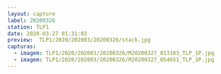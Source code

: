 ```yaml
---
layout: capture
label: 20200326
station: TLP1
date: 2020-03-27 01:31:03
preview:  TLP1/2020/202003/20200326/stack.jpg
capturas:
  - imagem: TLP1/2020/202003/20200326/M20200327_013103_TLP_1P.jpg
  - imagem: TLP1/2020/202003/20200326/M20200327_054651_TLP_1P.jpg
---
```

